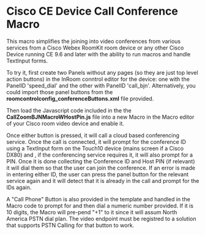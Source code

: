 # Cisco CE Device Call Conference Macro

This macro simplifies the joining into video conferences from various services from a Cisco Webex RoomKit room device or any other Cisco Device running CE 9.6 and later with the ability to run macros and handle TextInput forms. 

To try it, first create two Panels without any pages (so they are just top level action buttons) in the InRoom conntrol editor for the device: one with the PanelID 'speed_dial' and the other with PanelID 'call_bjn'. Alternatively, you could import those panel buttons from the **roomcontrolconfig_conferenceButtons.xml** file provided.

Then load the Javascript code included in the the **CallZoomBJNMacroWHostPin.js** file into a new Macro in the Macro editor of your Cisco room video device and enable it. 

Once either button is pressed, it will call a cloud based conferencing service. Once the call is connected, it will prompt for the conference ID using a TextInput form on the Touch10 device (mains screen if a Cisco DX80) and , if the conferencing service requires it, it will also prompt for a PIN. Once it is done collecting the Conference ID and Host PIN (if relevant) it will dial them so that the user can join the conference. If an error is made in entering either ID, the user can press the panel button for the relevant service again and it will detect that it is already in the call and prompt for the IDs again. 

A "Call Phone" Button is also provided in the template and handled in the Macro code to prompt for and then dial a numeric number provided. If it is 10 digits, the Macro will pre-pend "+1" to it since it will assum North America PSTN dial plan. The video endpoint must be registred to a solution that supports PSTN Calling for that button to work. 

